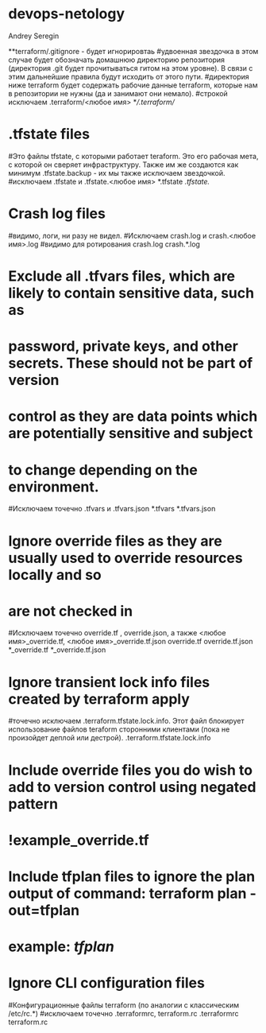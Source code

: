 # devops-netology
Andrey Seregin

**terraform/.gitignore - 
будет игнорировтаь
#удвоенная звездочка в этом случае будет обозначать домашнюю директорию репозитория (директория .git будет прочитываться гитом на этом уровне). В связи с этим дальнейшие правила будут исходить от этого пути. 
#директория ниже terraform будет содержать рабочие данные terraform, которые нам в репозитории не нужны (да и занимают они немало).
#строкой исключаем .terraform/<любое имя>
**/.terraform/*


# .tfstate files
#Это файлы tfstate, с которыми работает teraform. Это его рабочая мета, с которой он сверяет инфраструктуру. Также им же создаются как минимум .tfstate.backup - их мы также исключаем звездочкой.
#исключаем .tfstate и .tfstate.<любое имя>
*.tfstate
*.tfstate.*

# Crash log files
#видимо, логи, ни разу не видел. 
#Исключаем crash.log и crash.<любое имя>.log
#видимо для ротирования
crash.log
crash.*.log

# Exclude all .tfvars files, which are likely to contain sensitive data, such as
# password, private keys, and other secrets. These should not be part of version 
# control as they are data points which are potentially sensitive and subject 
# to change depending on the environment.
#Исключаем точечно .tfvars и .tfvars.json
*.tfvars
*.tfvars.json

# Ignore override files as they are usually used to override resources locally and so
# are not checked in
#Исключаем точечно override.tf , override.json, а также <любое имя>_override.tf, <любое имя>_override.tf.json
override.tf
override.tf.json
*_override.tf
*_override.tf.json

# Ignore transient lock info files created by terraform apply
#точечно исключаем .terraform.tfstate.lock.info. Этот файл блокирует использование файлов teraform сторонними клиентами (пока не произойдет деплой или дестрой). 
.terraform.tfstate.lock.info

# Include override files you do wish to add to version control using negated pattern
# !example_override.tf

# Include tfplan files to ignore the plan output of command: terraform plan -out=tfplan
# example: *tfplan*

# Ignore CLI configuration files
#Конфигурационные файлы terraform (по аналогии с классическим /etc/rc.*)
#исключаем точечно .terraformrc, terraform.rc
.terraformrc
terraform.rc
